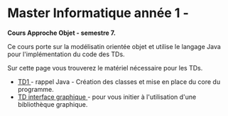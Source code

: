 # Master Informatique année 1 - 

<b>Cours Approche Objet - semestre 7. </b>

Ce cours porte sur la modélisatin orientée objet et utilise le langage Java pour l'implémentation du code des TDs.

Sur cette page vous trouverez le matériel nécessaire pour les TDs. 
<ul>
  <li> <a href="/mbeurton52/ApprocheObjet/TD/td1.html"> TD1 </a> - rappel Java - Création des classes et mise en place du core du programme.</li>
  <li> <a href="/mbeurton52/ApprocheObjet/TD/tdGraphiq.html"> TD interface graphique </a> - pour vous initier à l'utilisation d'une bibliothèque graphique.</li>

